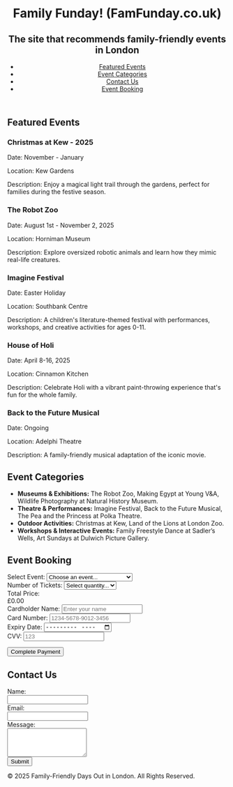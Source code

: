 <p>&nbsp;</p>
<p>&nbsp;</p>
<header>
<h1>Family Funday! (FamFunday.co.uk)</h1>
<h2>The site that recommends family-friendly events in London</h2>
<nav>
<ul class="navbar">
<li><a href="#featured">Featured Events</a></li>
<li><a href="#categories">Event Categories</a></li>
<li><a href="#contact">Contact Us</a></li>
<li><a href="#event">Event Booking</a></li>
</ul>
</nav></header>
<section id="featured" class="section">
<h2>Featured Events</h2>
<div class="event">
<h3>Christmas at Kew - 2025</h3>
<p>Date: November - January</p>
<p>Location: Kew Gardens</p>
<p>Description: Enjoy a magical light trail through the gardens, perfect for families during the festive season.</p>
</div>
<div class="event">
<h3>The Robot Zoo</h3>
<p>Date: August 1st - November 2, 2025</p>
<p>Location: Horniman Museum</p>
<p>Description: Explore oversized robotic animals and learn how they mimic real-life creatures.</p>
</div>
<div class="event">
<h3>Imagine Festival</h3>
<p>Date: Easter Holiday</p>
<p>Location: Southbank Centre</p>
<p>Description: A children's literature-themed festival with performances, workshops, and creative activities for ages 0-11.</p>
</div>
<div class="event">
<h3>House of Holi</h3>
<p>Date: April 8-16, 2025</p>
<p>Location: Cinnamon Kitchen</p>
<p>Description: Celebrate Holi with a vibrant paint-throwing experience that's fun for the whole family.</p>
</div>
<div class="event">
<h3>Back to the Future Musical</h3>
<p>Date: Ongoing</p>
<p>Location: Adelphi Theatre</p>
<p>Description: A family-friendly musical adaptation of the iconic movie.</p>
</div>
</section>
<section id="categories" class="section">
<h2>Event Categories</h2>
<ul class="categories-list">
<li><strong>Museums &amp; Exhibitions:</strong> The Robot Zoo, Making Egypt at Young V&amp;A, Wildlife Photography at Natural History Museum.</li>
<li><strong>Theatre &amp; Performances:</strong> Imagine Festival, Back to the Future Musical, The Pea and the Princess at Polka Theatre.</li>
<li><strong>Outdoor Activities:</strong> Christmas at Kew, Land of the Lions at London Zoo.</li>
<li><strong>Workshops &amp; Interactive Events:</strong> Family Freestyle Dance at Sadler&rsquo;s Wells, Art Sundays at Dulwich Picture Gallery.</li>
</ul>
</section>
 <div class="payment-section">
    <h2>Event Booking</h2>
    <div class="form-group">
        <label for="eventSelect">Select Event:</label>
        <select id="eventSelect" onchange="updatePrice()">
            <option value="">Choose an event...</option>
            <option value="concert">Christmas at Kew (£10/ticket)</option>
            <option value="conference">The Robot Zoo (£10/ticket)</option>
            <option value="workshop">Imagine Festival (£10/ticket)</option>
        </select>
    </div>
    <div class="form-group">
        <label for="numTickets">Number of Tickets:</label>
        <select id="numTickets" onchange="updatePrice()">
            <option value="0">Select quantity...</option>
            <option value="1">1</option>
            <option value="2">2</option>
            <option value="3">3</option>
            <option value="4">4</option>
            <option value="5">5</option>
            <option value="6">6</option>
        </select>
    </div>
    <div class="form-group">
        <label>Total Price:</label>
        <div id="priceDisplay">£0.00</div>
    </div>
</div>

<script>
    function updatePrice() {
        const eventSelect = document.getElementById('eventSelect');
        const numTickets = document.getElementById('numTickets');
        const priceDisplay = document.getElementById('priceDisplay');
        const ticketPrice = 10; // £10 per ticket

        const selectedEvent = eventSelect.value;
        const selectedTickets = parseInt(numTickets.value) || 0;

        if (selectedEvent && selectedTickets > 0) {
            const total = selectedTickets * ticketPrice;
            priceDisplay.textContent = `£${total.toFixed(2)}`;
        } else {
            priceDisplay.textContent = '£0.00';
        }
    }

    // Initial call to set up the price display
    updatePrice();
</script>

<script>
    function updatePrice() {
        const eventSelect = document.getElementById('eventSelect');
        const numTickets = document.getElementById('numTickets');
        const priceDisplay = document.getElementById('priceDisplay');
        const ticketPrice = 10; // £10 per ticket

        const selectedEvent = eventSelect.value;
        const selectedTickets = parseInt(numTickets.value) || 0;

        if (selectedEvent && selectedTickets > 0) {
            const total = selectedTickets * ticketPrice;
            priceDisplay.textContent = `£${total.toFixed(2)}`;
        } else {
            priceDisplay.textContent = '£0.00';
        }
    }

    // Initial call to set up the price display
    updatePrice();
</script>
</div>
<!-- Cardholder Name -->
<div class="form-group"><label for="cardholder">Cardholder Name:</label> <input id="cardholder" name="cardholder" required="" type="text" placeholder="Enter your name" /></div>
<!-- Card Number -->
<div class="form-group"><label for="cardnumber">Card Number:</label> <input id="cardnumber" name="cardnumber" required="" type="text" placeholder="1234-5678-9012-3456" /></div>
<!-- Expiry Date -->
<div class="form-group"><label for="expiry">Expiry Date:</label> <input id="expiry" name="expiry" required="" type="month" /></div>
<!-- CVV -->
<div class="form-group"><label for="cvv">CVV:</label> <input id="cvv" name="cvv" required="" type="text" placeholder="123" /></div>
<!-- Submit Button -->
<p><button type="submit">Complete Payment</button></p>



</header>
<h2>Contact Us</h2>
<form id="contact-form"><label for="name">Name:</label><br /> <input id="name" name="name" required="" type="text" /><br /> <label for="email">Email:</label><br /> <input id="email" name="email" required="" type="email" /><br /> <label for="message">Message:</label><br /> <textarea id="message" name="message" required="" rows="4"></textarea><br /> <button type="submit">Submit</button></form>



<footer>&copy; 2025 Family-Friendly Days Out in London. All Rights Reserved.</footer>
